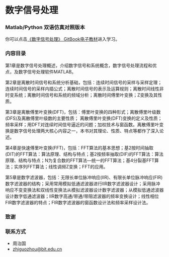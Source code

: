 # 数字信号处理
### Matlab/Python 双语仿真对照版本

你可以点击[《数字信号处理》 GitBook电子教材](https://zhiguo-zhou.gitbook.io/dsp/)进入学习。

### 内容目录
第1章是数字信号处理概述，介绍数字信号和系统概念，数字信号处理流程和优点，及数字信号处理软件MATLAB。

第2章是离散时间信号和系统分析基础，包括：连续时间信号的采样与采样定理；连续时间信号的采样内插公式；离散时间信号的表示及运算规则；离散时间线性非时变系统；离散时间信号和系统的频域分析；离散时间傅里叶变换；Z变换及其性质。

第3章是离散傅里叶变换(DFT)，包括：傅里叶变换的四种形式；离散傅里叶级数(DFS)及离散傅里叶级数的主要性质； 离散傅里叶变换(DFT)变换的定义及性质；频率采样；用DFT对连续时间信号逼近的问题；加权技术与窗函数。离散傅里叶变换是数字信号处理两大核心内容之一，本书对其理论、性质、特点等都作了深入论述。

第4章是快速傅里叶变换(FFT)，包括：FFT算法的基本思想；基2按时间抽取(DIT)的FFT算法：算法原理、结构与特点；基2按频率抽取(DIF)的FFT算法：算法原理、结构与特点；N为复合数的FFT算法—统一的FFT算法；基4分裂基FFT算法；实序列FFT算法；线性调频Z变换；FFT的应用。

第5章是数字滤波器，包括：无限长单位脉冲响应(IIR)、有限长单位脉冲响应(FIR)数字滤波器的结构；采用常用模拟低通滤波器进行IIR数字滤波器设计；采用脉冲响应不变变换法和双线性变换法从模拟滤波器设计数字滤波器；从模拟低通滤波器设计数字低通滤波器；IIR数字高通/带通/带阻滤波器的频率变换设计；线性相位FIR数字滤波器的特点；FIR数字滤波器的窗函数设计法和频率采样设计法。


### 致谢

### 联系方式
* 周治国
* zhiguozhou@bit.edu.cn
